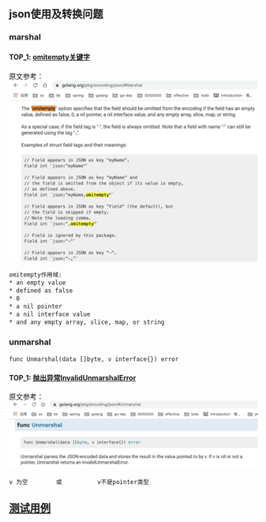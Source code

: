 

## json使用及转换问题

### marshal 

#### TOP_1: [omitempty关键字](https://golang.org/pkg/encoding/json/#Marshal)
原文参考：
![](https://raw.githubusercontent.com/crab21/Images/master//blog/20200517165131.png)
```cgo
omitempty作用域:
* an empty value
* defined as false
* 0
* a nil pointer
* a nil interface value
* and any empty array, slice, map, or string
```

### unmarshal

```cgo
func Unmarshal(data []byte, v interface{}) error
```

#### TOP_1: [抛出异常InvalidUnmarshalError](https://golang.org/pkg/encoding/json/#Unmarshal)
原文参考：
![](https://raw.githubusercontent.com/crab21/Images/master//blog/20200517164731.png)
```cgo
v 为空        或          v不是pointer类型
```

## [测试用例](https://github.com/crab21/go-source/blob/master/gosource/src/com.py/sourcego/sourceencoding/source_json.go)